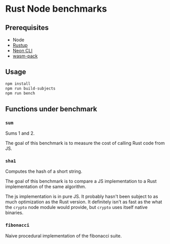 # Rust Node benchmarks

## Prerequisites

* Node
* [Rustup](https://rustup.rs/)
* [Neon CLI](https://neon-bindings.com/docs/getting-started#install-the-neon-cli)
* [wasm-pack](https://rustwasm.github.io/wasm-pack/installer/)

## Usage

```sh
npm install
npm run build-subjects
npm run bench
```

## Functions under benchmark

### `sum`

Sums 1 and 2.

The goal of this benchmark is to measure the cost of calling Rust code from JS.

### `sha1`

Computes the hash of a short string.

The goal of this benchmark is to compare a JS implementation to a Rust implementation of the same algorithm.

The js implementation is in pure JS. It probably hasn't been subject to as much optimization as the Rust version.
It definitely isn't as fast as the what the `crypto` node module would provide, but `crypto` uses itself native binaries.

### `fibonacci`

Naive procedural implementation of the fibonacci suite.

